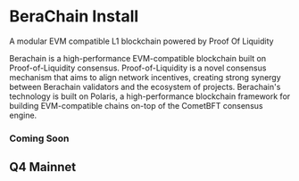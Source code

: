 # BeraChain Install 
A modular EVM
compatible L1 blockchain
powered by Proof Of Liquidity

Berachain is a high-performance EVM-compatible blockchain built on Proof-of-Liquidity consensus. Proof-of-Liquidity is a novel consensus mechanism that aims to align network incentives, creating strong synergy between Berachain validators and the ecosystem of projects. Berachain's technology is built on Polaris, a high-performance blockchain framework for building EVM-compatible chains on-top of the CometBFT consensus engine.

### Coming Soon

## Q4 Mainnet
